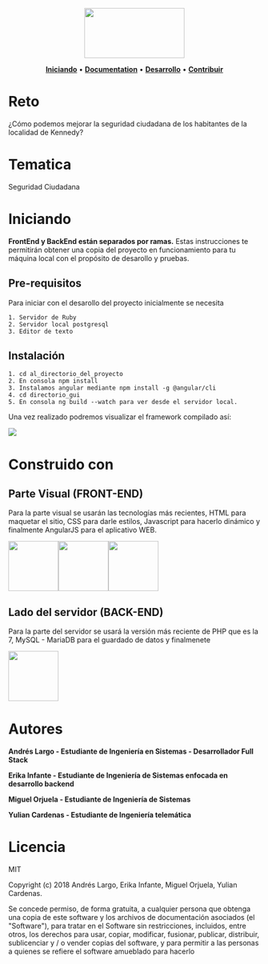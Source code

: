 <p align="center">
  <img width="200" height="100" src="https://i.imgur.com/tqlJ7Mg.png">
</p>


<p align="center">
  <a title="Iniciando" href="#Iniciando"><strong>Iniciando</strong></a>
  &#x2022;
  <a title="Documentación" href="https://github.com/TalentoBogotaFedesoft/ULIBRE-061-grupo-2/wiki"><strong>Documentation</strong></a>
  &#x2022;
  <a title="Desarrollo" href="https://github.com/TalentoBogotaFedesoft/ULIBRE-061-grupo-2/tree/backend"><strong>Desarrollo</strong></a>
  &#x2022;
  <a title="Contribución" href="https://github.com/TalentoBogotaFedesoft/ULIBRE-061-grupo-2/pulls"><strong>Contribuir</strong></a>
</p>

# Reto
¿Cómo podemos mejorar la seguridad ciudadana de los habitantes
de la localidad de Kennedy?

# Tematica
Seguridad Ciudadana

# Iniciando 
**FrontEnd y BackEnd están separados por ramas.** 
Estas instrucciones te permitirán obtener una copia del proyecto en funcionamiento para tu máquina local con el 
propósito de desarollo y pruebas.

## Pre-requisitos
Para iniciar con el desarollo del proyecto inicialmente se necesita 
```
1. Servidor de Ruby
2. Servidor local postgresql
3. Editor de texto
```
## Instalación 
```
1. cd al_directorio_del_proyecto
2. En consola npm install
3. Instalamos angular mediante npm install -g @angular/cli
4. cd directorio_gui
5. En consola ng build --watch para ver desde el servidor local.
```
Una vez realizado podremos visualizar el framework compilado así:

![](http://andreslargo.com/sgc/img/asd.png)


# Construido con 
## Parte Visual (FRONT-END)
Para la parte visual se usarán las tecnologías más recientes, HTML para maquetar el sitio, CSS para darle estilos, Javascript para hacerlo dinámico y finalmente AngularJS para el aplicativo WEB.

<div style="display: flex">
  <img width = "100px" src ="https://i.imgur.com/PRBFI6e.png" />
  <img width = "100px" src ="https://i.imgur.com/ejQ5EaH.png" />
  <img width = "100px" src ="https://i.imgur.com/t4vOUkA.png" />

</div>

## Lado del servidor (BACK-END)
Para la parte del servidor se usará la versión más reciente de PHP que es la 7, MySQL - MariaDB para el guardado de datos y finalmenete 
<div>
  <img width = "100px" src ="https://miro.medium.com/max/440/1*-oIlwIWlt0BDN4b5a9rRCQ.jpeg" />
</div>

# Autores

**Andrés Largo - Estudiante de Ingeniería en Sistemas - Desarrollador Full Stack**

**Erika Infante - Estudiante de Ingeniería de Sistemas enfocada en desarrollo backend**

**Miguel Orjuela - Estudiante de Ingeniería de Sistemas**

**Yulian Cardenas - Estudiante de Ingeniería telemática** 

# Licencia
MIT

Copyright (c) 2018 Andrés Largo, Erika Infante, Miguel Orjuela, Yulian Cardenas.

Se concede permiso, de forma gratuita, a cualquier persona que obtenga una copia
de este software y los archivos de documentación asociados (el "Software"), para tratar
en el Software sin restricciones, incluidos, entre otros, los derechos
para usar, copiar, modificar, fusionar, publicar, distribuir, sublicenciar y / o vender
copias del software, y para permitir a las personas a quienes se refiere el software
amueblado para hacerlo
